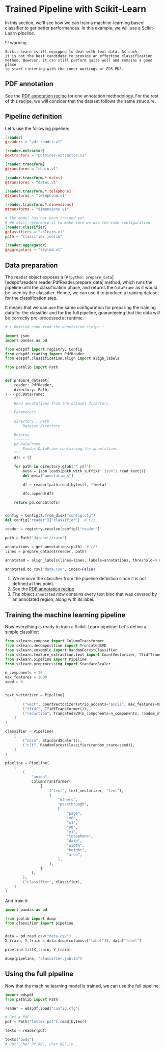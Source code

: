 # Trained Pipeline with Scikit-Learn

In this section, we'll see how we can train a machine-learning based
classifier to get better performances. In this example, we will use
a Scikit-Learn _pipeline_.

!!! warning

    Scikit-Learn is ill-equipped to deal with text data. As such,
    it is not the best candidate to provide an effective classification
    method. However, it can still perform quite well and remains a good place
    to start tinkering with the inner workings of EDS-PDF.

## PDF annotation

See the [PDF annotation recipe](annotation.md) for one annotation methodology.
For the rest of this recipe, we will consider that the dataset follows the same structure.

## Pipeline definition

Let's use the following pipeline:

```toml title="config.cfg"
[reader]
@readers = "pdf-reader.v1"

[reader.extractor]
@extractors = "pdfminer-extractor.v1"

[reader.transform]
@transforms = "chain.v1"

[reader.transform.*.dates]
@transforms = "dates.v1"

[reader.transform.*.telephone]
@transforms = "telephone.v1"

[reader.transform.*.dimensions]
@transforms = "dimensions.v1"

# The model has not been trained yet
# We still reference it to make sure we use the same configuration
[reader.classifier]
@classifiers = "sklearn.v1"
path = "classifier.joblib"

[reader.aggregator]
@aggregators = "styled.v1"
```

## Data preparation

The reader object exposes a [`#!python prepare_data`][edspdf.readers.reader.PdfReader.prepare_data] method,
which runs the pipeline until the classification phase, and returns the `DataFrame` as it would be seen
by the classifier. Hence, we can use it to produce a training dataset for the classification step.

It means that we can use the same configuration for preparing the training data for the classifier and for the full pipeline,
guaranteeing that the data will be correctly pre-processed at runtime.

```python
# ↑ Omitted code from the annotation recipe ↑

import json
import pandas as pd

from edspdf import registry, Config
from edspdf.reading import PdfReader
from edspdf.classification.align import align_labels

from pathlib import Path


def prepare_dataset(
    reader: PdfReader,
    directory: Path,
) -> pd.DataFrame:
    """
    Read annotations from the dataset directory.

    Parameters
    ----------
    directory : Path
        Dataset directory

    Returns
    -------
    pd.DataFrame
        Pandas DataFrame containing the annotations.
    """
    dfs = []

    for path in directory.glob("*.pdf"):
        meta = json.loads(path.with_suffix(".json").read_text())
        del meta["annotations"]

        df = reader(path.read_bytes(), **meta)

        dfs.append(df)

    return pd.concat(dfs)


config = Config().from_disk("config.cfg")
del config["reader"]["classifier"]  # (1)

reader = registry.resolve(config)["reader"]

path = Path("dataset/train")

annotations = get_annotations(path)  # (2)
lines = prepare_dataset(reader, path)

annotated = align_labels(lines=lines, labels=annotations, threshold=0.8)  # (3)

annotated.to_csv("data.csv", index=False)
```

1. We remove the classifier from the pipeline definition since it is not defined at this point.
2. See the [PDF annotation recipe](annotation.md)
3. The object `annotated` now contains every text bloc that was covered by an annotated region,
   along with its label.

## Training the machine learning pipeline

Now everything is ready to train a Scikit-Learn pipeline! Let's define a simple classifier:

```python title="classifier.py"
from sklearn.compose import ColumnTransformer
from sklearn.decomposition import TruncatedSVD
from sklearn.ensemble import RandomForestClassifier
from sklearn.feature_extraction.text import CountVectorizer, TfidfTransformer
from sklearn.pipeline import Pipeline
from sklearn.preprocessing import StandardScaler

n_components = 20
max_features = 2000
seed = 0


text_vectorizer = Pipeline(
    [
        ("vect", CountVectorizer(strip_accents="ascii", max_features=max_features)),
        ("tfidf", TfidfTransformer()),
        ("reduction", TruncatedSVD(n_components=n_components, random_state=seed)),
    ]
)

classifier = Pipeline(
    [
        ("norm", StandardScaler()),
        ("clf", RandomForestClassifier(random_state=seed)),
    ]
)

pipeline = Pipeline(
    [
        (
            "union",
            ColumnTransformer(
                [
                    ("text", text_vectorizer, "text"),
                    (
                        "others",
                        "passthrough",
                        [
                            "page",
                            "x0",
                            "x1",
                            "y0",
                            "y1",
                            "telephone",
                            "date",
                            "width",
                            "height",
                            "area",
                        ],
                    ),
                ]
            ),
        ),
        ("classifier", classifier),
    ]
)
```

And train it:

```python
import pandas as pd

from joblib import dump
from classifier import pipeline


data = pd.read_csv("data.csv")
X_train, Y_train = data.drop(columns=["label"]), data["label"]

pipeline.fit(X_train, Y_train)

dump(pipeline, "classifier.joblib")
```

## Using the full pipeline

Now that the machine learning model is trained, we can use the full pipeline:

```python
import edspdf
from pathlib import Path

reader = edspdf.load("config.cfg")

# Get a PDF
pdf = Path("letter.pdf").read_bytes()

texts = reader(pdf)

texts["body"]
# Out: Cher Pr ABC, Cher DEF,\n...
```
